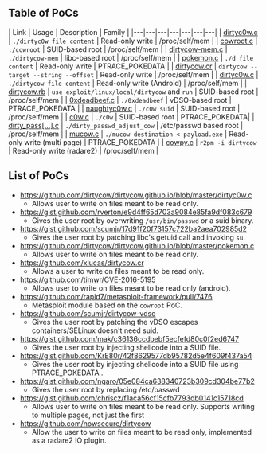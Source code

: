 ## Table of PoCs
| Link | Usage | Description | Family |
|---|---|---|---|---|---|---|
| [dirtyc0w.c](https://github.com/dirtycow/dirtycow.github.io/blob/master/dirtyc0w.c) | `./dirtyc0w file content` | Read-only write | /proc/self/mem |
| [cowroot.c](https://gist.github.com/rverton/e9d4ff65d703a9084e85fa9df083c679) | `./cowroot` | SUID-based root | /proc/self/mem |
| [dirtycow-mem.c](https://gist.github.com/scumjr/17d91f20f73157c722ba2aea702985d2) | `./dirtycow-mem` | libc-based root | /proc/self/mem |
| [pokemon.c](https://github.com/dirtycow/dirtycow.github.io/blob/master/pokemon.c) | `./d file content` | Read-only write | PTRACE_POKEDATA |
| [dirtycow.cr](https://github.com/xlucas/dirtycow.cr) | `dirtycow --target --string --offset` | Read-only write | /proc/self/mem |
| [dirtyc0w.c](https://github.com/timwr/CVE-2016-5195) | `./dirtycow file content` | Read-only write (Android) | /proc/self/mem |
| [dirtycow.rb](https://github.com/rapid7/metasploit-framework/pull/7476) | `use exploit/linux/local/dirtycow` and `run` | SUID-based root | /proc/self/mem |
| [0xdeadbeef.c](https://github.com/scumjr/dirtycow-vdso) | `./0xdeadbeef` | vDSO-based root | PTRACE_POKEDATA |
| [naughtyc0w.c](https://gist.github.com/mak/c36136ccdbebf5ecfefd80c0f2ed6747) | `./c0w suid` | SUID-based root | /proc/self/mem |
| [c0w.c](https://gist.github.com/KrE80r/42f8629577db95782d5e4f609f437a54) | `./c0w` | SUID-based root | PTRACE_POKEDATA|
| [dirty_pass[...].c](https://gist.github.com/ngaro/05e084ca638340723b309cd304be77b2) | `./dirty_passwd_adjust_cow` | /etc/passwd based root | /proc/self/mem |
| [mucow.c](https://gist.github.com/chriscz/f1aca56cf15cfb7793db0141c15718cd) | `./mucow destination < payload.exe` | Read-only write (multi page) | PTRACE_POKEDATA |
| [cowpy.c](https://github.com/nowsecure/dirtycow) | `r2pm -i dirtycow` | Read-only write (radare2) | /proc/self/mem |

## List of PoCs
* https://github.com/dirtycow/dirtycow.github.io/blob/master/dirtyc0w.c
  * Allows user to write on files meant to be read only.
* https://gist.github.com/rverton/e9d4ff65d703a9084e85fa9df083c679
  * Gives the user root by overwriting `/usr/bin/passwd` or a suid binary.
* https://gist.github.com/scumjr/17d91f20f73157c722ba2aea702985d2
  * Gives the user root by patching libc's getuid call and invoking `su`.
* https://github.com/dirtycow/dirtycow.github.io/blob/master/pokemon.c
  * Allows user to write on files meant to be read only.
* https://github.com/xlucas/dirtycow.cr
  * Allows a user to write on files meant to be read only.
* https://github.com/timwr/CVE-2016-5195
  * Allows user to write on files meant to be read only (android).
* https://github.com/rapid7/metasploit-framework/pull/7476
  * Metasploit module based on the `cowroot` PoC.
* https://github.com/scumjr/dirtycow-vdso
  * Gives the user root by patching the vDSO escapes containers/SELinux doesn't need suid.
* https://gist.github.com/mak/c36136ccdbebf5ecfefd80c0f2ed6747
  * Gives the user root by injecting shellcode into a SUID file.
* https://gist.github.com/KrE80r/42f8629577db95782d5e4f609f437a54
  * Gives the user root by injecting shellcode into a SUID file using PTRACE_POKEDATA .
* https://gist.github.com/ngaro/05e084ca638340723b309cd304be77b2
  * Gives the user root by replacing /etc/passwd
* https://gist.github.com/chriscz/f1aca56cf15cfb7793db0141c15718cd
  * Allows user to write on files meant to be read only. Supports writing to multiple pages, not just the first 
* https://github.com/nowsecure/dirtycow
  * Allow the user to write on files meant to be read only, implemented as a radare2 IO plugin.